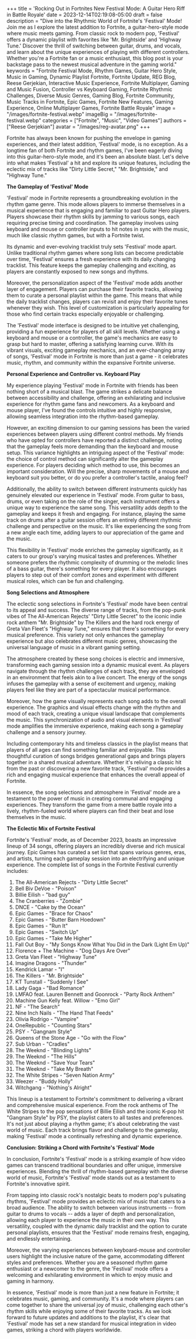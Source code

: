 +++
title = 'Rocking Out in Fortnites New Festival Mode: A Guitar Hero Riff in Battle Royale'
date = 2023-12-14T02:19:08-05:00
draft = false
description = "Dive into the Rhythmic World of Fortnite's 'Festival' Mode! Join me as I explore the latest addition to Fortnite, a guitar-hero-style mode where music meets gaming. From classic rock to modern pop, 'Festival' offers a dynamic playlist with favorites like 'Mr. Brightside' and 'Highway Tune.' Discover the thrill of switching between guitar, drums, and vocals, and learn about the unique experiences of playing with different controllers. Whether you're a Fortnite fan or a music enthusiast, this blog post is your backstage pass to the newest musical adventure in the gaming world."
keywords = "Fortnite Festival Mode, Rhythm Games, Guitar Hero Style, Music in Gaming, Dynamic Playlist Fortnite, Fortnite Update, REG Blog, Reese Gerjekian, Interactive Music Experience, Fortnite Multiplayer, Gaming and Music Fusion, Controller vs Keyboard Gaming, Fortnite Rhythmic Challenges, Diverse Music Genres, Gaming Blog, Fortnite Community, Music Tracks in Fortnite, Epic Games, Fortnite New Features, Gaming Experience, Online Multiplayer Games, Fortnite Battle Royale"
image = "/images/fortnite-festival.webp"
imageBig = "/images/fortnite-festival.webp"
categories = ["Fortnite", "Music", "Video Games"]
authors = ["Reese Gerjekian"]
avatar = "/images/reg-avatar.png"
+++


Fortnite has always been known for pushing the envelope in gaming experiences, and their latest addition, 'Festival' mode, is no exception. As a longtime fan of both Fortnite and rhythm games, I've been eagerly diving into this guitar-hero-style mode, and it's been an absolute blast. Let's delve into what makes 'Festival' a hit and explore its unique features, including the eclectic mix of tracks like "Dirty Little Secret," "Mr. Brightside," and "Highway Tune."

**The Gameplay of 'Festival' Mode**

'Festival' mode in Fortnite represents a groundbreaking evolution in the rhythm game genre. This mode allows players to immerse themselves in a musical experience that is engaging and familiar to past Guitar Hero players. Players showcase their rhythm skills by jamming to various songs, each requiring precise timing and coordination. The gameplay involves using keyboard and mouse or controller inputs to hit notes in sync with the music, much like classic rhythm games, but with a Fortnite twist.

Its dynamic and ever-evolving tracklist truly sets 'Festival' mode apart. Unlike traditional rhythm games where song lists can become predictable over time, 'Festival' ensures a fresh experience with its daily changing tracklist. This feature keeps the gameplay challenging and exciting, as players are constantly exposed to new songs and rhythms.

Moreover, the personalization aspect of the 'Festival' mode adds another layer of engagement. Players can purchase their favorite tracks, allowing them to curate a personal playlist within the game. This means that while the daily tracklist changes, players can revisit and enjoy their favorite tunes whenever they wish. This level of customization is particularly appealing for those who find certain tracks especially enjoyable or challenging.

The 'Festival' mode interface is designed to be intuitive yet challenging, providing a fun experience for players of all skill levels. Whether using a keyboard and mouse or a controller, the game's mechanics are easy to grasp but hard to master, offering a satisfying learning curve. With its vibrant visuals, exciting gameplay mechanics, and an ever-changing array of songs, 'Festival' mode in Fortnite is more than just a game - it celebrates music, rhythm, and community within the expansive Fortnite universe.

**Personal Experience and Controller vs. Keyboard Play**

My experience playing 'Festival' mode in Fortnite with friends has been nothing short of a musical blast. The game strikes a delicate balance between accessibility and challenge, offering an exhilarating and inclusive experience for rhythm game fans and newcomers. As a keyboard and mouse player, I've found the controls intuitive and highly responsive, allowing seamless integration into the rhythm-based gameplay.

However, an exciting dimension to our gaming sessions has been the varied experiences between players using different control methods. My friends who have opted for controllers have reported a distinct challenge, noting that the gameplay feels more demanding than the keyboard and mouse setup. This variance highlights an intriguing aspect of the 'Festival' mode: the choice of control method can significantly alter the gameplay experience. For players deciding which method to use, this becomes an important consideration. Will the precise, sharp movements of a mouse and keyboard suit you better, or do you prefer a controller's tactile, analog feel?

Additionally, the ability to switch between different instruments quickly has genuinely elevated our experience in 'Festival' mode. From guitar to bass, drums, or even taking on the role of the singer, each instrument offers a unique way to experience the same song. This versatility adds depth to the gameplay and keeps it fresh and engaging. For instance, playing the same track on drums after a guitar session offers an entirely different rhythmic challenge and perspective on the music. It's like experiencing the song from a new angle each time, adding layers to our appreciation of the game and the music.

This flexibility in 'Festival' mode enriches the gameplay significantly, as it caters to our group's varying musical tastes and preferences. Whether someone prefers the rhythmic complexity of drumming or the melodic lines of a bass guitar, there's something for every player. It also encourages players to step out of their comfort zones and experiment with different musical roles, which can be fun and challenging.

**Song Selections and Atmosphere**

The eclectic song selections in Fortnite's 'Festival' mode have been central to its appeal and success. The diverse range of tracks, from the pop-punk vibes of The All-American Rejects' "Dirty Little Secret" to the iconic indie rock anthem "Mr. Brightside" by The Killers and the hard rock energy of Greta Van Fleet's "Highway Tune," ensures that there's something for every musical preference. This variety not only enhances the gameplay experience but also celebrates different music genres, showcasing the universal language of music in a vibrant gaming setting.

The atmosphere created by these song choices is electric and immersive, transforming each gaming session into a dynamic musical event. As players navigate through the rhythm challenges of each track, they are enveloped in an environment that feels akin to a live concert. The energy of the songs infuses the gameplay with a sense of excitement and urgency, making players feel like they are part of a spectacular musical performance.

Moreover, how the game visually represents each song adds to the overall experience. The graphics and visual effects change with the rhythm and mood of each track, creating a unique visual landscape that complements the music. This synchronization of audio and visual elements in 'Festival' mode amplifies the immersive experience, making each song a gameplay challenge and a sensory journey.

Including contemporary hits and timeless classics in the playlist means that players of all ages can find something familiar and enjoyable. This thoughtful curation of songs bridges generational gaps and brings players together in a shared musical adventure. Whether it's reliving a classic hit from the past or discovering a new favorite track, 'Festival' mode provides a rich and engaging musical experience that enhances the overall appeal of Fortnite.

In essence, the song selections and atmosphere in 'Festival' mode are a testament to the power of music in creating communal and engaging experiences. They transform the game from a mere battle royale into a lively, rhythm-fueled world where players can find their beat and lose themselves in the music.

**The Eclectic Mix of Fortnite Festival**

Fortnite's 'Festival' mode, as of December 2023, boasts an impressive lineup of 34 songs, offering players an incredibly diverse and rich musical journey. Epic Games has curated a set list that spans various genres, eras, and artists, turning each gameplay session into an electrifying and unique experience. The complete list of songs in the Fortnite Festival currently includes:

1.  The All-American Rejects - "Dirty Little Secret"
2.  Bell Biv DeVoe - "Poison"
3.  Billie Eilish - "bad guy"
4.  The Cranberries - "Zombie"
5.  DNCE - "Cake by the Ocean"
6.  Epic Games - "Brace for Chaos"
7.  Epic Games - "Butter Barn Hoedown"
8.  Epic Games - "Run It"
9.  Epic Games - "Switch Up"
10. Epic Games - "Take Me Higher"
11. Fall Out Boy - "My Songs Know What You Did in the Dark (Light Em Up)"
12. Florence + The Machine - "Dog Days Are Over"
13. Greta Van Fleet - "Highway Tune"
14. Imagine Dragons - "Thunder"
15. Kendrick Lamar - "I"
16. The Killers - "Mr. Brightside"
17. KT Tunstall - "Suddenly I See"
18. Lady Gaga - "Bad Romance"
19. LMFAO feat. Lauren Bennett and Goonrock - "Party Rock Anthem"
20. Machine Gun Kelly feat. Willow - "Emo Girl"
21. NF - "The Search"
22. Nine Inch Nails - "The Hand That Feeds"
23. Olivia Rodrigo - "Vampire"
24. OneRepublic - "Counting Stars"
25. PSY - "Gangnam Style"
26. Queens of the Stone Age - "Go with the Flow"
27. Sub Urban - "Cradles"
28. The Weeknd - "Blinding Lights"
29. The Weeknd - "The Hills"
30. The Weeknd - "Save Your Tears"
31. The Weeknd - "Take My Breath"
32. The White Stripes - "Seven Nation Army"
33. Weezer - "Buddy Holly"
34. Witchgang - "Nothing's Alright"

This lineup is a testament to Fortnite's commitment to delivering a vibrant and comprehensive musical experience. From the rock anthems of The White Stripes to the pop sensations of Billie Eilish and the iconic K-pop hit "Gangnam Style" by PSY, the playlist caters to all tastes and preferences. It's not just about playing a rhythm game; it's about celebrating the vast world of music. Each track brings flavor and challenge to the gameplay, making 'Festival' mode a continually refreshing and dynamic experience.

**Conclusion: Striking a Chord with Fortnite's 'Festival' Mode**

In conclusion, Fortnite's 'Festival' mode is a striking example of how video games can transcend traditional boundaries and offer unique, immersive experiences. Blending the thrill of rhythm-based gameplay with the diverse world of music, Fortnite's 'Festival' mode stands out as a testament to Fortnite's innovative spirit.

From tapping into classic rock's nostalgic beats to modern pop's pulsating rhythms, 'Festival' mode provides an eclectic mix of music that caters to a broad audience. The ability to switch between various instruments -- from guitar to drums to vocals -- adds a layer of depth and personalization, allowing each player to experience the music in their own way. This versatility, coupled with the dynamic daily tracklist and the option to curate personal playlists, ensures that the 'Festival' mode remains fresh, engaging, and endlessly entertaining.

Moreover, the varying experiences between keyboard-mouse and controller users highlight the inclusive nature of the game, accommodating different styles and preferences. Whether you are a seasoned rhythm game enthusiast or a newcomer to the genre, the 'Festival' mode offers a welcoming and exhilarating environment in which to enjoy music and gaming in harmony.

In essence, 'Festival' mode is more than just a new feature in Fortnite; it celebrates music, gaming, and community. It's a mode where players can come together to share the universal joy of music, challenging each other's rhythm skills while enjoying some of their favorite tracks. As we look forward to future updates and additions to the playlist, it's clear that 'Festival' mode has set a new standard for musical integration in video games, striking a chord with players worldwide.